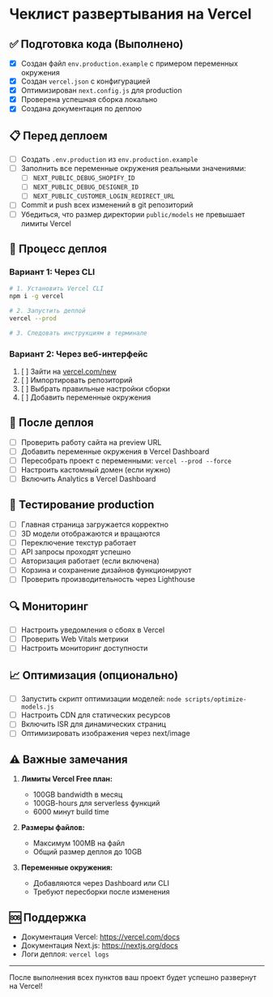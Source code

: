 # Чеклист развертывания на Vercel

## ✅ Подготовка кода (Выполнено)

- [x] Создан файл `env.production.example` с примером переменных окружения
- [x] Создан `vercel.json` с конфигурацией
- [x] Оптимизирован `next.config.js` для production
- [x] Проверена успешная сборка локально
- [x] Создана документация по деплою

## 📋 Перед деплоем

- [ ] Создать `.env.production` из `env.production.example`
- [ ] Заполнить все переменные окружения реальными значениями:
  - [ ] `NEXT_PUBLIC_DEBUG_SHOPIFY_ID`
  - [ ] `NEXT_PUBLIC_DEBUG_DESIGNER_ID`
  - [ ] `NEXT_PUBLIC_CUSTOMER_LOGIN_REDIRECT_URL`
- [ ] Commit и push всех изменений в git репозиторий
- [ ] Убедиться, что размер директории `public/models` не превышает лимиты Vercel

## 🚀 Процесс деплоя

### Вариант 1: Через CLI
```bash
# 1. Установить Vercel CLI
npm i -g vercel

# 2. Запустить деплой
vercel --prod

# 3. Следовать инструкциям в терминале
```

### Вариант 2: Через веб-интерфейс
1. [ ] Зайти на [vercel.com/new](https://vercel.com/new)
2. [ ] Импортировать репозиторий
3. [ ] Выбрать правильные настройки сборки
4. [ ] Добавить переменные окружения

## 🔧 После деплоя

- [ ] Проверить работу сайта на preview URL
- [ ] Добавить переменные окружения в Vercel Dashboard
- [ ] Пересобрать проект с переменными: `vercel --prod --force`
- [ ] Настроить кастомный домен (если нужно)
- [ ] Включить Analytics в Vercel Dashboard

## 🧪 Тестирование production

- [ ] Главная страница загружается корректно
- [ ] 3D модели отображаются и вращаются
- [ ] Переключение текстур работает
- [ ] API запросы проходят успешно
- [ ] Авторизация работает (если включена)
- [ ] Корзина и сохранение дизайнов функционируют
- [ ] Проверить производительность через Lighthouse

## 🔍 Мониторинг

- [ ] Настроить уведомления о сбоях в Vercel
- [ ] Проверить Web Vitals метрики
- [ ] Настроить мониторинг доступности

## 📈 Оптимизация (опционально)

- [ ] Запустить скрипт оптимизации моделей: `node scripts/optimize-models.js`
- [ ] Настроить CDN для статических ресурсов
- [ ] Включить ISR для динамических страниц
- [ ] Оптимизировать изображения через next/image

## ⚠️ Важные замечания

1. **Лимиты Vercel Free план:**
   - 100GB bandwidth в месяц
   - 100GB-hours для serverless функций
   - 6000 минут build time

2. **Размеры файлов:**
   - Максимум 100MB на файл
   - Общий размер деплоя до 10GB

3. **Переменные окружения:**
   - Добавляются через Dashboard или CLI
   - Требуют пересборки после изменения

## 🆘 Поддержка

- Документация Vercel: https://vercel.com/docs
- Документация Next.js: https://nextjs.org/docs
- Логи деплоя: `vercel logs`

---

После выполнения всех пунктов ваш проект будет успешно развернут на Vercel!
